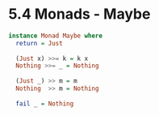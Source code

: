 # 5.4 Monads - Maybe

```haskell
instance Monad Maybe where
  return = Just
  
  (Just x) >>= k = k x
  Nothing >>= _ = Nothing
  
  (Just _) >> m = m
  Nothing  >> m = Nothing
  
  fail _ = Nothing
```